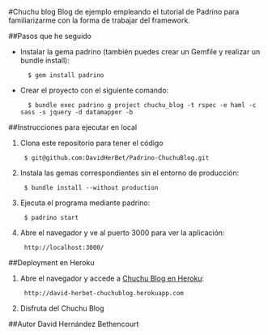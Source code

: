 #Chuchu blog
Blog de ejemplo empleando el tutorial de Padrino para familiarizarme con la forma de trabajar del framework.

##Pasos que he seguido
- Instalar la gema padrino (también puedes crear un Gemfile y realizar un bundle install):

        $ gem install padrino

- Crear el proyecto con el siguiente comando:

        $ bundle exec padrino g project chuchu_blog -t rspec -e haml -c sass -s jquery -d datamapper -b

##Instrucciones para ejecutar en local
1. Clona este repositorio para tener el código

        $ git@github.com:DavidHerBet/Padrino-ChuchuBlog.git

2. Instala las gemas correspondientes sin el entorno de producción:

        $ bundle install --without production

3. Ejecuta el programa mediante padrino:

        $ padrino start

4. Abre el navegador y ve al puerto 3000 para ver la aplicación:

        http://localhost:3000/

##Deployment en Heroku
1. Abre el navegador y accede a [Chuchu Blog en Heroku](http://david-herbet-chuchublog.herokuapp.com):

        http://david-herbet-chuchublog.herokuapp.com

2. Disfruta del Chuchu Blog

##Autor
David Hernández Bethencourt

